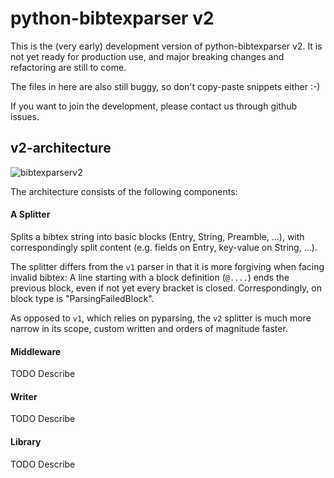 # python-bibtexparser v2

This is the (very early) development version of python-bibtexparser v2. 
It is not yet ready for production use, and major breaking changes and refactoring are still to come.

The files in here are also still buggy, so don't copy-paste snippets either :-)

If you want to join the development, please contact us through github issues. 

## v2-architecture

![bibtexparserv2](https://user-images.githubusercontent.com/4815944/193734283-f19f94e8-7986-4acf-b1a3-1d215e297224.png)

The architecture consists of the following components:

#### A Splitter
Splits a bibtex string into basic blocks (Entry, String, Preamble, ...), with correspondingly split content (e.g. fields on Entry, key-value on String, ...).

The splitter differs from the `v1` parser in that it is more forgiving when facing invalid bibtex: A line starting with a block definition (`@....`) ends the previous block, even if not yet every bracket is closed. Correspondingly, on block type is "ParsingFailedBlock".

As opposed to `v1`, which relies on pyparsing, the `v2` splitter is much more narrow in its scope, custom written and orders of magnitude faster.

#### Middleware
TODO Describe

#### Writer
TODO Describe

#### Library
TODO Describe
